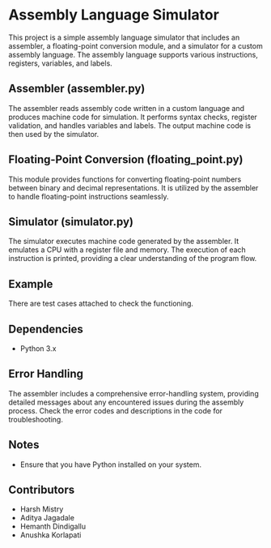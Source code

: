 
# Assembly Language Simulator

This project is a simple assembly language simulator that includes an assembler, a floating-point conversion module, and a simulator for a custom assembly language. The assembly language supports various instructions, registers, variables, and labels.

## Assembler (assembler.py)

The assembler reads assembly code written in a custom language and produces machine code for simulation. It performs syntax checks, register validation, and handles variables and labels. The output machine code is then used by the simulator.


## Floating-Point Conversion (floating_point.py)

This module provides functions for converting floating-point numbers between binary and decimal representations. It is utilized by the assembler to handle floating-point instructions seamlessly.


## Simulator (simulator.py)

The simulator executes machine code generated by the assembler. It emulates a CPU with a register file and memory. The execution of each instruction is printed, providing a clear understanding of the program flow.



## Example

There are test cases attached to check the functioning.

## Dependencies

- Python 3.x

## Error Handling

The assembler includes a comprehensive error-handling system, providing detailed messages about any encountered issues during the assembly process. Check the error codes and descriptions in the code for troubleshooting.

## Notes

- Ensure that you have Python installed on your system.

## Contributors

- Harsh Mistry 
- Aditya Jagadale 
- Hemanth Dindigallu
- Anushka Korlapati

